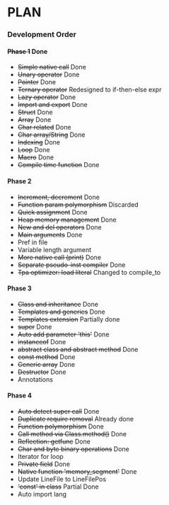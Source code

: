 # PLAN

### Development Order

#### ~~Phase 1~~ Done
* ~~Simple native call~~ Done
* ~~Unary operator~~ Done
* ~~Pointer~~ Done
* ~~Ternary operator~~ Redesigned to if-then-else expr
* ~~Lazy operator~~ Done
* ~~Import and export~~ Done
* ~~Struct~~ Done
* ~~Array~~ Done
* ~~Char related~~ Done
* ~~Char array/String~~ Done
* ~~Indexing~~ Done
* ~~Loop~~ Done
* ~~Macro~~ Done
* ~~Compile time function~~ Done

#### Phase 2
* ~~Increment, decrement~~ Done
* ~~Function param polymorphism~~ Discarded
* ~~Quick assignment~~ Done
* ~~Heap memory management~~ Done
* ~~New and del operators~~ Done
* ~~Main arguments~~ Done
* Pref in file
* Variable length argument
* ~~More native call (print)~~ Done
* ~~Separate pseudo-inst compiler~~ Done
* ~~Tpa optimizer: load literal~~ Changed to compile_to

#### Phase 3
* ~~Class and inheritance~~ Done
* ~~Templates and generics~~ Done
* ~~Templates extension~~ Partially done
* ~~super~~ Done
* ~~Auto add parameter 'this'~~ Done
* ~~instanceof~~ Done
* ~~abstract class and abstract method~~ Done
* ~~const method~~ Done
* ~~Generic array~~ Done
* ~~Destructor~~ Done
* Annotations

#### Phase 4
* ~~Auto detect super call~~ Done
* ~~Duplicate require removal~~ Already done
* ~~Function polymorphism~~ Done
* ~~Call method via Class.method()~~ Done
* ~~Reflection: getfunc~~ Done
* ~~Char and byte binary operations~~ Done
* Iterator for loop
* ~~Private field~~ Done
* ~~Native function 'memory_segment'~~ Done
* Update LineFile to LineFilePos
* ~~'const' in class~~ Partial Done
* Auto import lang
